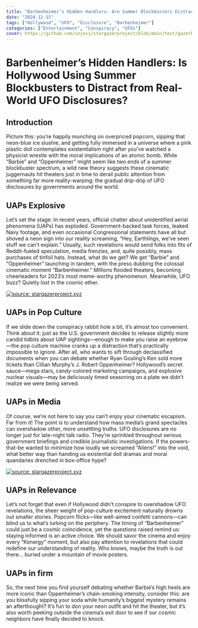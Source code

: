 ```yaml
---
title: "Barbenheimer’s Hidden Handlers: Are Summer Blockbusters Distracting Us from UFO Disclosures?"
date: "2024-12-15"
tags: ["Hollywood", "UFO", "Disclosure", "Barbenheimer"]
categories: ["Entertainment", "Conspiracy", "UFOs"]
cover: https://github.com/cojovi/stargazerproject/blob/main/test/gazerbanner.png?raw=true
---
```


# Barbenheimer’s Hidden Handlers: Is Hollywood Using Summer Blockbusters to Distract from Real-World UFO Disclosures?

## Introduction
Picture this: you’re happily munching on overpriced popcorn, sipping that neon-blue ice slushie, and getting fully immersed in a universe where a pink plastic doll contemplates existentialism right after you’ve watched a physicist wrestle with the moral implications of an atomic bomb. While “Barbie” and “Oppenheimer” might seem like two ends of a summer blockbuster spectrum, a wild new theory suggests these cinematic juggernauts hit theaters just in time to derail public attention from something far more reality-warping: the gradual drip-drip of UFO disclosures by governments around the world.

## UAPs Explosive
Let’s set the stage: In recent years, official chatter about unidentified aerial phenomena (UAPs) has exploded. Government-backed task forces, leaked Navy footage, and even occasional Congressional statements have all but shoved a neon sign into our reality screaming, “Hey, Earthlings, we’ve seen stuff we can’t explain.” Usually, such revelations would send folks into fits of Reddit-fueled speculation, media frenzies, and, quite possibly, mass purchases of tinfoil hats. Instead, what do we get? We get “Barbie” and “Oppenheimer” launching in tandem, with the press dubbing the colossal cinematic moment “Barbenheimer.” Millions flooded theaters, becoming cheerleaders for 2023’s most meme-worthy phenomenon. Meanwhile, UFO buzz? Quietly lost in the cosmic ether.

<a href="https://imgur.com/GudtO3h"><img src="https://i.imgur.com/GudtO3h.jpg" title="source: stargazerproject.xyz" /></a>

## UAPs in Pop Culture
If we slide down the conspiracy rabbit hole a bit, it’s almost too convenient. Think about it: just as the U.S. government decides to release slightly more candid tidbits about UAP sightings—enough to make you raise an eyebrow—the pop culture machine cranks up a distraction that’s practically impossible to ignore. After all, who wants to sift through declassified documents when you can debate whether Ryan Gosling’s Ken sold more tickets than Cillian Murphy’s J. Robert Oppenheimer? Hollywood’s secret sauce—mega stars, candy-colored marketing campaigns, and explosive nuclear visuals—may be deliciously timed seasoning on a plate we didn’t realize we were being served.

## UAPs in Media
Of course, we’re not here to say you can’t enjoy your cinematic escapism. Far from it! The point is to understand how mass media’s grand spectacles can overshadow other, more unsettling truths. UFO disclosures are no longer just for late-night talk radio. They’re sprinkled throughout serious government briefings and credible journalistic investigations. If the powers-that-be wanted to minimize how loudly we screamed “Aliens!” into the void, what better way than handing us existential doll dramas and moral quandaries drenched in box-office hype?

<a href="https://imgur.com/HV4I99Y"><img src="https://i.imgur.com/HV4I99Y.jpg" title="source: stargazerproject.xyz" /></a>

## UAPs in Relevance
Let’s not forget that even if Hollywood didn’t conspire to overshadow UFO revelations, the sheer weight of pop-culture excitement naturally drowns out smaller stories. Popcorn flicks—like well-aimed confetti cannons—can blind us to what’s lurking on the periphery. The timing of “Barbenheimer” could just be a cosmic coincidence, yet the questions raised remind us: staying informed is an active choice. We should savor the cinema and enjoy every “Kenergy” moment, but also pay attention to revelations that could redefine our understanding of reality. Who knows, maybe the truth is out there… buried under a mountain of movie posters.

## UAPs in firm
So, the next time you find yourself debating whether Barbie’s high heels are more iconic than Oppenheimer’s chain-smoking intensity, consider this: are you blissfully sipping your soda while humanity’s biggest mystery remains an afterthought? It’s fun to don your neon outfit and hit the theater, but it’s also worth peeking outside the cinema’s exit door to see if our cosmic neighbors have finally decided to knock.


